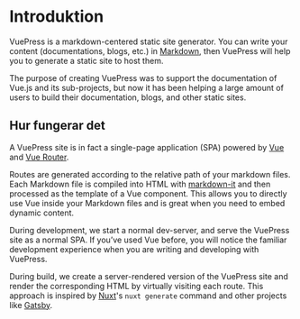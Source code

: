 # Introduktion

VuePress is a markdown-centered static site generator. You can write your content (documentations, blogs, etc.) in [Markdown](https://en.wikipedia.org/wiki/Markdown), then VuePress will help you to generate a static site to host them.

The purpose of creating VuePress was to support the documentation of Vue.js and its sub-projects, but now it has been helping a large amount of users to build their documentation, blogs, and other static sites.

## Hur fungerar det

A VuePress site is in fact a single-page application (SPA) powered by [Vue](https://v3.vuejs.org/) and [Vue Router](https://next.router.vuejs.org).

Routes are generated according to the relative path of your markdown files. Each Markdown file is compiled into HTML with [markdown-it](https://github.com/markdown-it/markdown-it) and then processed as the template of a Vue component. This allows you to directly use Vue inside your Markdown files and is great when you need to embed dynamic content.

During development, we start a normal dev-server, and serve the VuePress site as a normal SPA. If you’ve used Vue before, you will notice the familiar development experience when you are writing and developing with VuePress.

During build, we create a server-rendered version of the VuePress site and render the corresponding HTML by virtually visiting each route. This approach is inspired by [Nuxt](https://nuxtjs.org/)'s `nuxt generate` command and other projects like [Gatsby](https://www.gatsbyjs.org/).